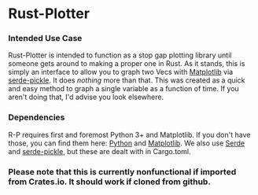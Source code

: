# Rust-Plotter

### Intended Use Case

Rust-Plotter is intended to function as a stop gap plotting library until someone gets around to making a proper one in Rust. As it stands, this is simply an interface to allow you to graph two Vec<f64>s with [Matplotlib](https://github.com/matplotlib/matplotlib) via [serde-pickle](https://github.com/birkenfeld/serde-pickle). It does *nothing* more than that. This was created as a quick and easy method to graph a single variable as a function of time. If you aren't doing that, I'd advise you look elsewhere.

### Dependencies

R-P requires first and foremost Python 3+ and Matplotlib. If you don't have those, you can find them here: [Python](https://www.python.org/downloads/) and [Matplotlib](https://github.com/matplotlib/matplotlib). We also use [Serde](https://github.com/serde-rs/serde) and [serde-pickle](https://github.com/birkenfeld/serde-pickle), but these are dealt with in Cargo.toml.

### Please note that this is currently nonfunctional if imported from Crates.io. It should work if cloned from github.

